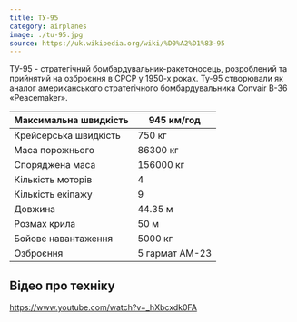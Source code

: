 ```yaml
---
title: ТУ-95
category: airplanes
image: ./tu-95.jpg
source: https://uk.wikipedia.org/wiki/%D0%A2%D1%83-95
---
```

ТУ-95 - стратегічний бомбардувальник-ракетоносець, розроблений та прийнятий на озброєння в СРСР у 1950-х роках. Ту-95 створювали як аналог американського стратегічного бомбардувальника Convair B-36 «Peacemaker». 

Максимальна швидкість  |  945 км/год
------- | -------
Крейсерська швидкість | 750 кг
Маса порожнього | 86300 кг
Споряджена маса | 156000 кг
Кількість моторів | 4
Кількість екіпажу | 9
Довжина | 44.35 м
Розмах крила | 50 м
Бойове навантаження | 5000 кг
Озброєння | 5 гармат АМ-23

## Відео про техніку

https://www.youtube.com/watch?v=_hXbcxdk0FA